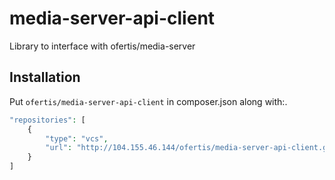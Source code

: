 # media-server-api-client

Library to interface with ofertis/media-server

## Installation

Put `ofertis/media-server-api-client` in composer.json along with:.

```php
"repositories": [
    {
        "type": "vcs",
        "url": "http://104.155.46.144/ofertis/media-server-api-client.git"
    }
]
```


